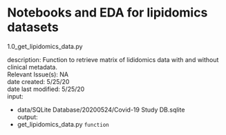 # Notebooks and EDA for lipidomics datasets

1.0_get_lipidomics_data.py  

description: Function to retrieve matrix of lididomics data with and without clinical metadata.  
Relevant Issue(s): NA  
date created: 5/25/20  
date last modified: 5/25/20  
input:  
  - data/SQLite Database/20200524/Covid-19 Study DB.sqlite  
output:  
  - get_lipidomics_data.py `function`  